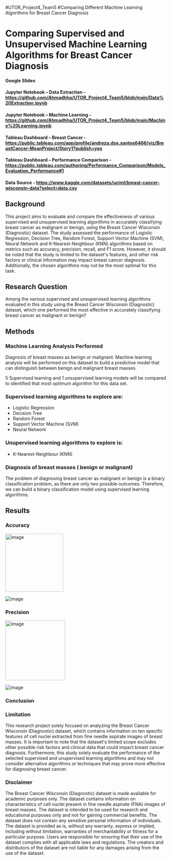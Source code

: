 #UTOR_Project4_Team5
#Comparing Different Machine Learning Algorithms for Breast Cancer Diagnosis


# Comparing Supervised and Unsupervised Machine Learning Algorithms for Breast Cancer Diagnosis

#### Google Slides
#### Jupyter Notebook – Data Extraction - https://github.com/Ahmadhha/UTOR_Project4_Team5/blob/main/Data%20Extraction.ipynb
#### Jupyter Notebook – Machine Learning - https://github.com/Ahmadhha/UTOR_Project4_Team5/blob/main/Machine%20Learning.ipynb
#### Tableau Dashboard – Breast Cancer - https://public.tableau.com/app/profile/andreza.dos.santos6466/viz/BreastCancer-MeanProject/Story1?publish=yes
#### Tableau Dashboard – Performance Comparison - https://public.tableau.com/authoring/Performance_Comparison/Models_Evaluation_Performance#1
#### Data Source - https://www.kaggle.com/datasets/uciml/breast-cancer-wisconsin-data?select=data.csv

## Background
This project aims to evaluate and compare the effectiveness of various supervised and unsupervised learning algorithms in accurately classifying breast cancer as malignant or benign, using the Breast Cancer Wisconsin (Diagnostic) dataset. The study assessed the performance of Logistic Regression, Decision Tree, Random Forest, Support Vector Machine (SVM), Neural Network and K-Nearest-Neighbour (KNN) algorithms based on metrics such as accuracy, precision, recall, and F1 score. However, it should be noted that the study is limited to the dataset's features, and other risk factors or clinical information may impact breast cancer diagnosis. Additionally, the chosen algorithms may not be the most optimal for this task.

## Research Question
Among the various supervised and unsupervised learning algorithms evaluated in this study using the Breast Cancer Wisconsin (Diagnostic) dataset, which one performed the most effective in accurately classifying breast cancer as malignant or benign?

## Methods

### Machine Learning Analysis Performed
Diagnosis of breast masses as benign or malignant: Machine learning analysis will be performed on this dataset to build a predictive model that can distinguish between benign and malignant breast masses.

5 Supervised learning and 1 unsupervised learning models will be compared to identified that most optimum algorithm for this data set.

### Supervised learning algorithms to explore are:
  - Logistic Regression
  - Decision Tree
  - Random Forest
  - Support Vector Machine (SVM)
  - Neural Network

### Unupervised learning algorithms to explore is:
  - K-Nearest-Neighbour (KNN)

### Diagnosis of breast masses ( benign or malignant)
The problem of diagnosing breast cancer as malignant or benign is a binary classification problem, as there are only two possible outcomes. Therefore, we can build a binary classification model using supervised learning algorithms.


## Results

### Accuracy

<img width="181" alt="image" src="https://user-images.githubusercontent.com/115505106/231871921-1ce96e2d-adf0-4146-bae0-3f6cb2472b62.png">


![image](https://user-images.githubusercontent.com/115505106/231871653-2d148649-b063-45b1-8193-b68bc0d1d18e.png)


### Precision

<img width="187" alt="image" src="https://user-images.githubusercontent.com/115505106/231871601-81f92ca8-1ebb-42bc-9cc6-4c9e4c2bd670.png">

![image](https://user-images.githubusercontent.com/115505106/231871681-75231e3f-91fc-40f3-a9e0-4a2bd635a810.png)

### Conclusion

### Limitation
This research project solely focused on analyzing the Breast Cancer Wisconsin (Diagnostic) dataset, which contains information on ten specific features of cell nuclei extracted from fine needle aspirate images of breast masses. It is important to note that the dataset's limited scope excludes other possible risk factors and clinical data that could impact breast cancer diagnosis. Furthermore, this study solely evaluate the performance of the selected supervised and unupervised learning algorithms and may not consider alternative algorithms or techniques that may prove more effective for diagnosing breast cancer.

### Disclaimer
The Breast Cancer Wisconsin (Diagnostic) dataset is made available for academic purposes only. The dataset contains information on characteristics of cell nuclei present in fine needle aspirate (FNA) images of breast masses. The dataset is intended to be used for research and educational purposes only and not for gaining commercial benefits. The dataset does not contain any sensitive personal information of individuals. The dataset is provided as is, without any warranty, express or implied, including without limitation, warranties of merchantability or fitness for a particular purpose. Users are responsible for ensuring that their use of the dataset complies with all applicable laws and regulations. The creators and distributors of the dataset are not liable for any damages arising from the use of the dataset.

